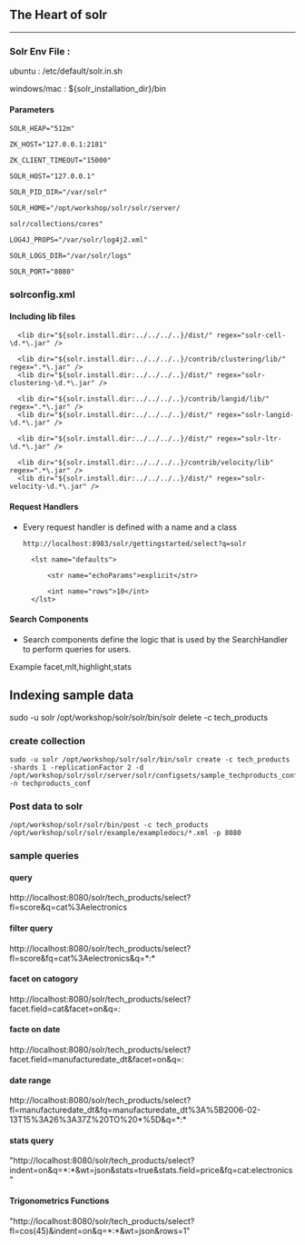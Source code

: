 ## The Heart of solr
-------------------

### Solr Env File :
ubuntu : /etc/default/solr.in.sh

windows/mac : ${solr_installation_dir}/bin

#### Parameters
```
SOLR_HEAP="512m"

ZK_HOST="127.0.0.1:2181"

ZK_CLIENT_TIMEOUT="15000"

SOLR_HOST="127.0.0.1"

SOLR_PID_DIR="/var/solr"

SOLR_HOME="/opt/workshop/solr/solr/server/

solr/collections/cores"

LOG4J_PROPS="/var/solr/log4j2.xml"

SOLR_LOGS_DIR="/var/solr/logs"

SOLR_PORT="8080"
```

### solrconfig.xml


#### Including lib files

``` <lib dir="${solr.install.dir:../../../..}/contrib/extraction/lib" regex=".*\.jar" />
  <lib dir="${solr.install.dir:../../../..}/dist/" regex="solr-cell-\d.*\.jar" />

  <lib dir="${solr.install.dir:../../../..}/contrib/clustering/lib/" regex=".*\.jar" />
  <lib dir="${solr.install.dir:../../../..}/dist/" regex="solr-clustering-\d.*\.jar" />

  <lib dir="${solr.install.dir:../../../..}/contrib/langid/lib/" regex=".*\.jar" />
  <lib dir="${solr.install.dir:../../../..}/dist/" regex="solr-langid-\d.*\.jar" />

  <lib dir="${solr.install.dir:../../../..}/dist/" regex="solr-ltr-\d.*\.jar" />

  <lib dir="${solr.install.dir:../../../..}/contrib/velocity/lib" regex=".*\.jar" />
  <lib dir="${solr.install.dir:../../../..}/dist/" regex="solr-velocity-\d.*\.jar" />

```
#### Request Handlers

* Every request handler is defined with a name and a class

    `http://localhost:8983/solr/gettingstarted/select?q=solr`

     <requestHandler name="/select" class="solr.SearchHandler">

        <lst name="defaults">

            <str name="echoParams">explicit</str>

            <int name="rows">10</int>
        </lst>
     </requestHandler>

#### Search Components

* Search components define the logic that is used by the SearchHandler to perform queries for users.

Example facet,mlt,highlight,stats

## Indexing sample data

sudo -u solr /opt/workshop/solr/solr/bin/solr delete -c tech_products

### create collection
```
sudo -u solr /opt/workshop/solr/solr/bin/solr create -c tech_products -shards 1 -replicationFactor 2 -d /opt/workshop/solr/solr/server/solr/configsets/sample_techproducts_configs/conf -n techproducts_conf
```
### Post data to solr

```
/opt/workshop/solr/solr/bin/post -c tech_products /opt/workshop/solr/solr/example/exampledocs/*.xml -p 8080

```
### sample queries

#### query 

http://localhost:8080/solr/tech_products/select?fl=score&q=cat%3Aelectronics

#### filter query

http://localhost:8080/solr/tech_products/select?fl=score&fq=cat%3Aelectronics&q=\*:\*

#### facet on catogory
http://localhost:8080/solr/tech_products/select?facet.field=cat&facet=on&q=*:*

#### facte on date 
http://localhost:8080/solr/tech_products/select?facet.field=manufacturedate_dt&facet=on&q=*:*

#### date range 
http://localhost:8080/solr/tech_products/select?fl=manufacturedate_dt&fq=manufacturedate_dt%3A%5B2006-02-13T15%3A26%3A37Z%20TO%20*%5D&q=*:\*

####  stats query

"http://localhost:8080/solr/tech_products/select?indent=on&q=\*:*&wt=json&stats=true&stats.field=price&fq=cat:electronics"

#### Trigonometrics Functions
"http://localhost:8080/solr/tech_products/select?fl=cos(45)&indent=on&q=\*:*&wt=json&rows=1"


